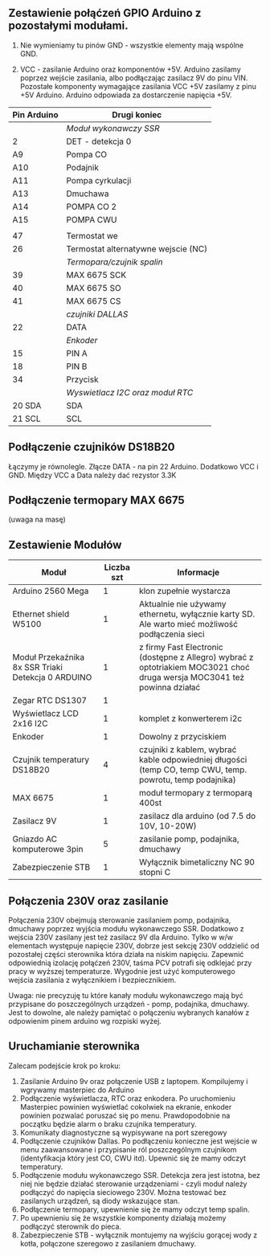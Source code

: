 
## Zestawienie połąćzeń GPIO Arduino z pozostałymi modułami.

1) Nie wymieniamy tu pinów GND - wszystkie elementy mają wspólne GND.

2) VCC - zasilanie Arduino oraz komponentów +5V. 
Arduino zasilamy poprzez wejście zasilania, albo podłączając zasilacz 9V do pinu VIN.
Pozostałe komponenty wymagające zasilania VCC +5V zasilamy z pinu +5V Arduino. Arduino odpowiada za dostarczenie napięcia +5V.


| Pin Arduino | Drugi koniec |
| --- | --- |
|  | *Moduł wykonawczy SSR* |
| 2 | DET - detekcja 0 |
| A9 | Pompa CO |
| A10 | Podajnik |
| A11 | Pompa cyrkulacji |
| A13 | Dmuchawa |
| A14 | POMPA CO 2 |
| A15 | POMPA CWU | 
|  |  |
| 47 | Termostat we |
| 26 | Termostat alternatywne wejscie (NC) |
|  | *Termopara/czujnik spalin* |
| 39 | MAX 6675 SCK |
| 40 | MAX 6675 SO |
| 41 | MAX 6675 CS |
|  | *czujniki DALLAS* |
| 22 | DATA |
|  | *Enkoder* |
| 15 | PIN A |
| 18 | PIN B |
| 34 | Przycisk |
|  | *Wyswietlacz I2C oraz moduł RTC*|
| 20 SDA | SDA |
| 21 SCL | SCL |

## Podłączenie czujników DS18B20
Łączymy je równolegle. Złącze DATA - na pin 22 Arduino.
Dodatkowo VCC i GND. Między VCC a Data należy dać rezystor 3.3K

## Podłączenie termopary MAX 6675
(uwaga na masę)

## Zestawienie Modułów

| Moduł | Liczba szt | Informacje |
| --- | --- | --- |
| Arduino 2560 Mega | 1 | klon zupełnie wystarcza |
| Ethernet shield W5100 | 1 | Aktualnie nie używamy ethernetu, wyłącznie karty SD. Ale warto mieć możliwość podłączenia sieci |
| Moduł Przekaźnika 8x SSR Triaki Detekcja 0 ARDUINO | 1 | z firmy Fast Electronic (dostępne z Allegro) wybrać z optotriakiem MOC3021 choć druga wersja MOC3041 też powinna działać |
| Zegar RTC DS1307 | 1 | |
| Wyświetlacz LCD 2x16 I2C | 1 | komplet z konwerterem i2c |
| Enkoder | 1 | Dowolny z przyciskiem |
| Czujnik temperatury DS18B20 | 4 | czujniki z kablem, wybrać kable odpowiedniej długości (temp CO, temp CWU, temp. powrotu, temp podajnika) |
| MAX 6675 | 1 | moduł termopary z termoparą 400st |
| Zasilacz 9V | 1 | zasilacz dla arduino (od 7.5 do 10V, 10-20W) |
| Gniazdo AC komputerowe 3pin | 5 | zasilanie pomp, podajnika, dmuchawy |
| Zabezpieczenie STB | 1 | Wyłącznik bimetaliczny NC 90 stopni C |

## Połączenia 230V oraz zasilanie

Połączenia 230V obejmują sterowanie zasilaniem pomp, podajnika, dmuchawy poprzez wyjścia modułu wykonawczego SSR.
Dodatkowo z wejścia 230V zasilany jest też zasilacz 9V dla Arduino. Tylko w w/w elementach występuje napięcie 230V, dobrze jest sekcję 230V oddzielić od pozostałej części sterownika która działa na niskim napięciu. Zapewnić odpowiednią izolację połąćzeń 230V, taśma PCV potrafi się odklejać przy pracy w wyższej temperaturze.
Wygodnie jest użyć komputerowego wejścia zasilania z wyłącznikiem i bezpiecznikiem.

Uwaga: nie precyzuję tu które kanały modułu wykonawczego mają być przypisane do poszczególnych urządzeń - pomp, podajnika, dmuchawy. Jest to dowolne, ale należy pamiętać o połączeniu wybranych kanałów z odpowienim pinem arduino wg rozpiski wyżej.

## Uruchamianie sterownika

Zalecam podejście krok po kroku:

1. Zasilanie Arduino 9v oraz połączenie USB z laptopem. Kompilujemy i wgrywamy masterpiec do Arduino
2. Podłączenie wyświetlacza, RTC oraz enkodera. Po uruchomieniu Masterpiec powinien wyświetlać cokolwiek na ekranie, enkoder powinien pozwalać poruszać się po menu. Prawdopodobnie na początku będzie alarm o braku czujnika temperatury.
3. Komunikaty diagnostyczne są wypisywane na port szeregowy
4. Podłączenie czujników Dallas. Po podłączeniu konieczne jest wejście w menu zaawansowane i przypisanie ról poszczególnym czujnikom (identyfikacja który jest CO, CWU itd). Upewnić się że mamy odczyt temperatury.
5. Podłączenie modułu wykonawczego SSR. Detekcja zera jest istotna, bez niej nie będzie działać sterowanie urządzeniami - czyli moduł należy podłączyć do napięcia sieciowego 230V. Można testować bez zasilanych urządzeń, są diody wskazujące stan. 
6. Podłączenie termopary, upewnienie się że mamy odczyt temp spalin.
7. Po upewnieniu się że wszystkie komponenty działają możemy podłączyć sterownik do pieca.
8. Zabezpieczenie STB - wyłącznik montujemy na wyjściu gorącej wody z kotła, połączone szeregowo z zasilaniem dmuchawy.


